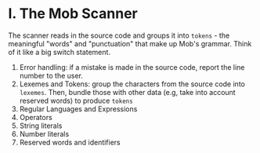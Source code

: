 # I. The Mob Scanner 
The scanner reads in the source code and groups it into `tokens` - the meaningful "words" and "punctuation" that make up Mob's grammar. Think of it like a big switch statement.
1. Error handling: if a mistake is made in the source code, report the line number to the user.
2. Lexemes and Tokens: group the characters from the source code into `lexemes`. Then, bundle those with other data (e.g, take into account reserved words) to produce `tokens`
3. Regular Languages and Expressions
4. Operators 
5. String literals
6. Number literals
7. Reserved words and identifiers